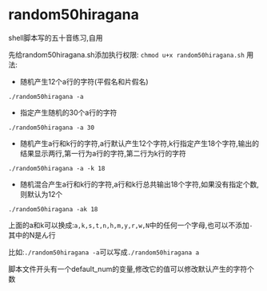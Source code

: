 # random50hiragana
shell脚本写的五十音练习,自用

先给random50hiragana.sh添加执行权限:
`chmod u+x random50hiragana.sh`
用法:
- 随机产生12个a行的字符(平假名和片假名)

`./random50hiragana -a`
- 指定产生随机的30个a行的字符
  
`./random50hiragana -a 30`

- 随机产生a行和k行的字符,a行默认产生12个字符,k行指定产生18个字符,输出的结果显示两行,第一行为a行的字符,第二行为k行的字符
  
`./random50hiragana -a -k 18`

- 随机混合产生a行和k行的字符,a行和k行总共输出18个字符,如果没有指定个数,则默认为12个

`./random50hiragana -ak 18`

上面的a和k可以换成:`a,k,s,t,n,h,m,y,r,w,N`中的任何一个字母,也可以不添加`-`
其中的N是ん行

比如:`./random50hiragana -a`可以写成`./random50hiragana a`

脚本文件开头有一个default_num的变量,修改它的值可以修改默认产生的字符个数
